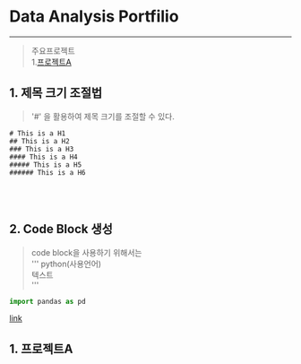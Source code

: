 # Data Analysis Portfilio
---

> 주요프로젝트  
1.[프로젝트A](#1-프로젝트A)





## 1. 제목 크기 조절법
> '#' 을 활용하여 제목 크기를 조절할 수 있다.
```
# This is a H1
## This is a H2
### This is a H3
#### This is a H4
##### This is a H5
###### This is a H6
```
<br></br>
## 2. Code Block 생성
> code block을 사용하기 위해서는    
> ''' python(사용언어)      
> 텍스트   
> '''

``` python
import pandas as pd

```

[link](https://github.com/DAjihwanPark/portfolio/tree/main/test)
## 1. 프로젝트A
